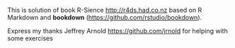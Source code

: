 This is solution of book R-Sience http://r4ds.had.co.nz based on R Markdown and **bookdown** (https://github.com/rstudio/bookdown).

Express my thanks Jeffrey Arnold https://github.com/jrnold for helping with some exercises
